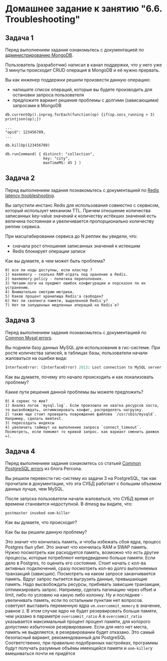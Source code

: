 # Домашнее задание к занятию "6.6. Troubleshooting"

## Задача 1

Перед выполнением задания ознакомьтесь с документацией по [администрированию MongoDB](https://docs.mongodb.com/manual/administration/).

Пользователь (разработчик) написал в канал поддержки, что у него уже 3 минуты происходит CRUD операция в MongoDB и её 
нужно прервать. 

Вы как инженер поддержки решили произвести данную операцию:
- напишите список операций, которые вы будете производить для остановки запроса пользователя
- предложите вариант решения проблемы с долгими (зависающими) запросами в MongoDB

```
db.currentOp().inprog.forEach(function(op) {if(op.secs_running > 3) printjson(op);})

...
"opid": 123456789,
...

db.killOp(123456789)
```


```
db.runCommand( { distinct: "collection",
                 key: "city",
                 maxTimeMS: 45 } )
```
## Задача 2

Перед выполнением задания познакомьтесь с документацией по [Redis latency troobleshooting](https://redis.io/topics/latency).

Вы запустили инстанс Redis для использования совместно с сервисом, который использует механизм TTL.
Причем отношение количества записанных key-value значений к количеству истёкших значений есть величина постоянная и
увеличивается пропорционально количеству реплик сервиса. 

При масштабировании сервиса до N реплик вы увидели, что:
- сначала рост отношения записанных значений к истекшим
- Redis блокирует операции записи

Как вы думаете, в чем может быть проблема?

```
0) все ли ноды доступны, если кластер ?
1) maxmemory - сколько RAM отдать под хранение в Redis. 
2) maxmemory-policy - политика переполнения.
3) Читаем логи на предмет ошибок конфигурации и подсказок по их устранению.
4) Внимательно смотрим метрики.
5) Каков процент хранилища Redis'а свободен? 
6) Нет ли свопинга памяти, выделенной Redis`у?
7) Нет ли запущенных медленных операций на Redis`е?
```

## Задача 3

Перед выполнением задания познакомьтесь с документацией по [Common Mysql errors](https://dev.mysql.com/doc/refman/8.0/en/common-errors.html).

Вы подняли базу данных MySQL для использования в гис-системе. При росте количества записей, в таблицах базы,
пользователи начали жаловаться на ошибки вида:
```python
InterfaceError: (InterfaceError) 2013: Lost connection to MySQL server during query u'SELECT..... '
```

Как вы думаете, почему это начало происходить и как локализовать проблему?

Какие пути решения данной проблемы вы можете предложить?

```
0) А сервис то жив?
1) Анализ логов `mysql.log`. Если произошла не хватка ресурсов хоста, то высвобождать, оптимизировать конфиг, распределять нагрузку. 
2) также еще стоит проверить повреждение файловв `/usr/sbin/mysqld`. Например, сделать memtest. 
3) пересоздать индексы
4) увеличить таймаут на выполнение запроса `connect_timeout`. Посмотреть, если поможет то кривой запрос. как вариант сменить движок =).
```

## Задача 4

Перед выполнением задания ознакомтесь со статьей [Common PostgreSQL errors](https://www.percona.com/blog/2020/06/05/10-common-postgresql-errors/) из блога Percona.

Вы решили перевести гис-систему из задачи 3 на PostgreSQL, так как прочитали в документации, что эта СУБД работает с 
большим объемом данных лучше, чем MySQL.

После запуска пользователи начали жаловаться, что СУБД время от времени становится недоступной. В dmesg вы видите, что:

`postmaster invoked oom-killer`

Как вы думаете, что происходит?

Как бы вы решили данную проблему?

Это значит что кончилась память, и чтобы избежать сбоя ядра, процесс Postgres был убит. 
Это значит что кончилась RAM и SWAP память. Нужно посмотреть как расходуется память, возможно
что есть другие процессы, которые потребляют непредвиденно больше памяти. Если дело в Postgres, то оценить его состояние. Стоит начать с кол-ва активных подключений, сразу посмотреть
кол-во долго выполняемых транзакций (зависших). Посмотреть на каком запросе заканчивается память. Вдруг запрос пытается выгрузить данные, превышающие память. Надо высвобождать ресурсы, прибивать
зависшие транзакции, оптимизировать запрос. Например, сделать пагинацию через offset и limit, либо по условию на какую либо колонку. Ну и последнее - увеличивать память, если по остальным пунктам нет вопросов.
советуют выставить переменную ядра `vm.overcommit_memory` в значение, равное `2`. В этом случае ядро не будет резервировать больше памяти, чем указано в параметре `overcommit_ratio`
А в `overcommit_ratio` указывается максимальный процент процент памяти, для которого допустимо избыточное резервирование. Если для него нет места, память не выделяется, в резервировании будет отказано. Это самый безопасный вариант, рекомендованный для PostgreSQL
Соответственно, при правильно подобранных настройках, программы будут получать разумные объёмы имеющейся памяти и `oom-killer`у вмешиваться почти не придётся


